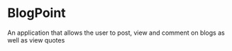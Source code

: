 # BlogPoint
An application that allows the user to post, view and comment on blogs as well as view quotes
